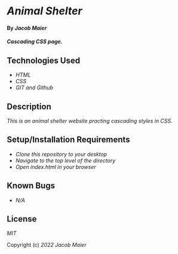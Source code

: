 # _Animal Shelter_

#### By _Jacob Maier_

#### _Cascading CSS page._

## Technologies Used

* _HTML_
* _CSS_
* _GIT and Github_

## Description

_This is an animal shelter website practing cascading styles in CSS._

## Setup/Installation Requirements

* _Clone this repository to your desktop_
* _Navigate to the top level of the directory_
* _Open index.html in your browser_

## Known Bugs

* _N/A_

## License

_MIT_

Copyright (c) _2022_ _Jacob Maier_
